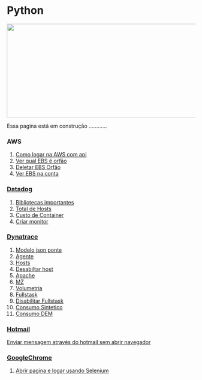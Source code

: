 # Python
<img src="https://github.com/tbarcelar/tbarcelar/blob/main/avatar.jpg" width="1000" height="250">




Essa pagina está em construção ............


### AWS

1. <a href='https://github.com/tbarcelar/Python/blob/main/apiaws/login-ebs.py'> Como logar na AWS com api
2. Ver qual EBS é orfão <a href='https://github.com/tbarcelar/Python/blob/main/apiaws/ver-ebs-sem-uso.py'>
3. Deletar EBS Orfão <a href='https://github.com/tbarcelar/Python/blob/main/apiaws/deletar-ebs-orfao.py'>
4. Ver EBS na conta <a href='https://github.com/tbarcelar/Python/blob/main/apiaws/ver-todos-ebs.py '> 



### Datadog

1. <a href='https://github.com/tbarcelar/Python/blob/main/apidatadog/o%20que%20instalar%20no%20python'> Bibliotecas importantes
2. Total de Hosts<a href='https://github.com/tbarcelar/Python/blob/main/apidatadog/ver%20quantidades%20de%20host%20no%20ambiente'>
3. Custo de Container <a href=' https://github.com/tbarcelar/Python/blob/main/apidatadog/ver%20custo%20por%20hora%20de%20container'>
4. Criar monitor <a href='https://github.com/tbarcelar/Python/blob/main/apidatadog/criar%20monitor'>


### Dynatrace

1. <a href='https://github.com/tbarcelar/Python/blob/main/apidynatrace/conf%20json%20para%20puxar%20nos%20api'> Modelo json ponte
2. Agente  <a href='https://github.com/tbarcelar/Python/blob/main/apidynatrace/oneagent%20se%20esta%20instalado'>
3. Hosts <a href='https://github.com/tbarcelar/Python/blob/main/apidynatrace/ver%20os%20hosts%20no%20dynatrace'>
4. Desabiltar host <a href='https://github.com/tbarcelar/Python/blob/main/apidynatrace/disable-hosts '>
5. Apache <a href='https://github.com/tbarcelar/Python/blob/main/apidynatrace/ver-apache'>
6. MZ <a href='https://github.com/tbarcelar/Python/blob/main/apidynatrace/ver-mz'>
7. Volumetria<a href='https://github.com/tbarcelar/Python/blob/main/apidynatrace/volumetria%20de%20api'>
8. Fullstask<a href='https://github.com/tbarcelar/Python/blob/main/apidynatrace/habilitar-fullstask'>
9. Disabilitar Fullstask <a href='https://github.com/tbarcelar/Python/blob/main/apidynatrace/disable-fullstask'>
10. Consumo Sintetico<a href='https://github.com/tbarcelar/Python/blob/main/apidynatrace/consumo-dem-sintetico'>
11. Consumo DEM <a href='https://github.com/tbarcelar/Python/blob/main/apidynatrace/consumo-dem'>



### Hotmail

<a href='https://github.com/tbarcelar/Python/tree/main/apihotmail'> Enviar mensagem através do hotmail sem abrir navegador


### GoogleChrome

1. <a href='https://github.com/tbarcelar/Python/blob/main/googlechrome/selenium-abrir-pagina-logar'> Abrir pagina e logar usando Selenium

